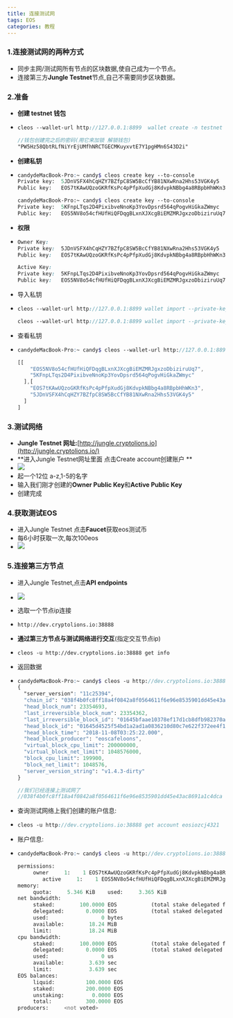 ```yaml
---
title: 连接测试网
tags: EOS
categories: 教程
---
```


### 1.连接测试网的两种方式

- 同步主网/测试网所有节点的区块数据,使自己成为一个节点。
- 连接第三方**Jungle Testnet**节点,自己不需要同步区块数据。

<!-- more-->

### 2.准备

- **创建 testnet 钱包**

- ```scss
  cleos --wallet-url http://127.0.0.1:8899  wallet create -n testnet  --to-console
  
  //钱包创建完之后的密码(用它来加锁 解锁钱包)
  "PW5Hz58QbtRLfNiYrEjUMfhNRCTGECMKuyxvtE7Y1pgHMn6S43D2i"
  ```

- **创建私钥**

- ```scss
  candydeMacBook-Pro:~ candy$ cleos create key --to-console
  Private key: 	5JDnVSFX4hCqHZY7BZfpC8SW5BcCfYB81NXwRna2Hhs53VGK4y5
  Public key: 	EOS7tKAwUQzoGKRfKsPc4pPfpXudGj8KdvpkNBbg4a8RBpbHhWKn3
  
  candydeMacBook-Pro:~ candy$ cleos create key --to-console
  Private key: 	5KFnpLTqs2D4PixibveNnoKp3YovDpsrd564qPogvHiGkaZWmyc
  Public key: 	EOS5NV8o54cfHUfHiQFDqgBLxnXJXcgBiEMZMRJgxzoDbiziruUq7
  ```

- **权限**

- ```scss
  Owner Key:
  Private key: 	5JDnVSFX4hCqHZY7BZfpC8SW5BcCfYB81NXwRna2Hhs53VGK4y5
  Public key: 	EOS7tKAwUQzoGKRfKsPc4pPfpXudGj8KdvpkNBbg4a8RBpbHhWKn3
  
  Active Key:
  Private key: 	5KFnpLTqs2D4PixibveNnoKp3YovDpsrd564qPogvHiGkaZWmyc
  Public key: 	EOS5NV8o54cfHUfHiQFDqgBLxnXJXcgBiEMZMRJgxzoDbiziruUq7
  
  ```

- 导入私钥

- ```scss
  cleos --wallet-url http://127.0.0.1:8899 wallet import --private-key 5JDnVSFX4hCqHZY7BZfpC8SW5BcCfYB81NXwRna2Hhs53VGK4y5 -n testnet
  
  cleos --wallet-url http://127.0.0.1:8899 wallet import --private-key 5KFnpLTqs2D4PixibveNnoKp3YovDpsrd564qPogvHiGkaZWmyc -n testnet
  ```

- 查看私钥

- ```scss
  candydeMacBook-Pro:~ candy$ cleos --wallet-url http://127.0.0.1:8899 wallet private_keys --password PW5Hz58QbtRLfNiYrEjUMfhNRCTGECMKuyxvtE7Y1pgHMn6S43D2i -n testnet
  
  [[
      "EOS5NV8o54cfHUfHiQFDqgBLxnXJXcgBiEMZMRJgxzoDbiziruUq7",
      "5KFnpLTqs2D4PixibveNnoKp3YovDpsrd564qPogvHiGkaZWmyc"
    ],[
      "EOS7tKAwUQzoGKRfKsPc4pPfpXudGj8KdvpkNBbg4a8RBpbHhWKn3",
      "5JDnVSFX4hCqHZY7BZfpC8SW5BcCfYB81NXwRna2Hhs53VGK4y5"
    ]
  ]
  ```



### 3.测试网络

- **Jungle Testnet 网址:**[http://jungle.cryptolions.io](http://jungle.cryptolions.io/)
- **进入Jungle Testnet网址里面 点击Create account创建账户 **
- ![](/Users/candy/Desktop/photo/连接测试网/testnet01.png)
- 起一个12位 a-z,1-5的名字
- 输入我们刚才创建的**Owner Public Key**和**Active Public Key**
- 创建完成

### 4.获取测试EOS

- 进入Jungle Testnet 点击**Faucet**获取eos测试币
- 每6小时获取一次,每次100eos
- ![](/Users/candy/Desktop/photo/连接测试网/testnet02.png)



### 5.连接第三方节点

- 进入Jungle Testnet,点击**API endpoints**

- ![](/Users/candy/Desktop/photo/连接测试网/testnet03.png)

- 选取一个节点ip连接

- ```SAS
  http://dev.cryptolions.io:38888
  ```

- **通过第三方节点与测试网络进行交互**(指定交互节点ip)

- ```
  cleos -u http://dev.cryptolions.io:38888 get info
  ```

- 返回数据

- ```scss
  candydeMacBook-Pro:~ candy$ cleos -u http://dev.cryptolions.io:38888 get info
  {
    "server_version": "11c25394",
    "chain_id": "038f4b0fc8ff18a4f0842a8f0564611f6e96e8535901dd45e43ac8691a1c4dca",
    "head_block_num": 23354693,
    "last_irreversible_block_num": 23354362,
    "last_irreversible_block_id": "01645bfaae10378ef17d1cb8dfb982370add9425cc7e2cc977dbb25a91bfd77c",
    "head_block_id": "01645d4525f54bd1a2ad1a0836210d80c7e622f372ee4f1a6c6d6691585a129f",
    "head_block_time": "2018-11-08T03:25:22.000",
    "head_block_producer": "eoscafeloons",
    "virtual_block_cpu_limit": 200000000,
    "virtual_block_net_limit": 1048576000,
    "block_cpu_limit": 199900,
    "block_net_limit": 1048576,
    "server_version_string": "v1.4.3-dirty"
  }
  
  //我们已经连接上测试网了
  //038f4b0fc8ff18a4f0842a8f0564611f6e96e8535901dd45e43ac8691a1c4dca 
  ```

- 查询测试网络上我们创建的账户信息:

- ```scss
  cleos -u http://dev.cryptolions.io:38888 get account eosiozcj4321
  ```

- 账户信息:

- ```scss
  candydeMacBook-Pro:~ candy$ cleos -u http://dev.cryptolions.io:38888 get account eosiozcj4321
  
  permissions: 
       owner     1:    1 EOS7tKAwUQzoGKRfKsPc4pPfpXudGj8KdvpkNBbg4a8RBpbHhWKn3
          active     1:    1 EOS5NV8o54cfHUfHiQFDqgBLxnXJXcgBiEMZMRJgxzoDbiziruUq7
  memory: 
       quota:     5.346 KiB    used:     3.365 KiB  
  net bandwidth: 
       staked:        100.0000 EOS           (total stake delegated from account to self)
       delegated:       0.0000 EOS           (total staked delegated to account from others)
       used:                 0 bytes
       available:        18.24 MiB  
       limit:            18.24 MiB  
  cpu bandwidth:
       staked:        100.0000 EOS           (total stake delegated from account to self)
       delegated:       0.0000 EOS           (total staked delegated to account from others)
       used:                 0 us   
       available:        3.639 sec  
       limit:            3.639 sec  
  EOS balances: 
       liquid:          100.0000 EOS
       staked:          200.0000 EOS
       unstaking:         0.0000 EOS
       total:           300.0000 EOS
  producers:     <not voted>
  ```


